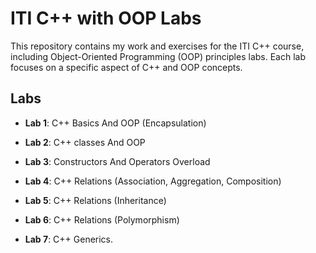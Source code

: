# ITI C++ with OOP Labs

This repository contains my work and exercises for the ITI C++ course, including Object-Oriented Programming (OOP) principles labs. Each lab focuses on a specific aspect of C++ and OOP concepts.

## Labs

- **Lab 1**: C++ Basics And OOP (Encapsulation)

- **Lab 2**: C++ classes And OOP

- **Lab 3**: Constructors And Operators Overload

- **Lab 4**: C++ Relations (Association, Aggregation, Composition)

- **Lab 5**: C++ Relations (Inheritance)

- **Lab 6**: C++ Relations (Polymorphism)

- **Lab 7**: C++ Generics.
